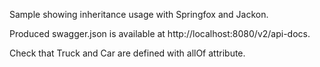 Sample showing inheritance usage with Springfox and Jackon.

Produced swagger.json is available at http://localhost:8080/v2/api-docs.

Check that Truck and Car are defined with allOf attribute.